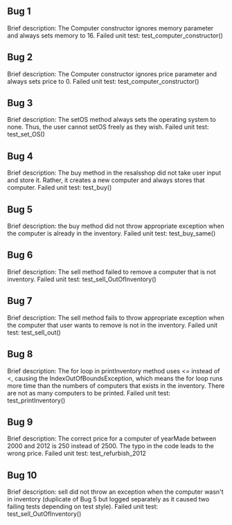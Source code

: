 ## Bug 1
Brief description: The Computer constructor ignores memory parameter and always sets memory to 16.
Failed unit test: test_computer_constructor()

## Bug 2
Brief description: The Computer constructor ignores price parameter and always sets price to 0.
Failed unit test: test_computer_constructor()

## Bug 3
Brief description: The setOS method always sets the operating system to none. Thus, the user cannot setOS freely as they wish. 
Failed unit test: test_set_OS()

## Bug 4
Brief description: The buy method in the resalsshop did not take user input and store it. Rather, it creates a new computer and always stores that computer.
Failed unit test: test_buy()

## Bug 5
Brief description: the buy method did not throw appropriate exception when the computer is already in the inventory.
Failed unit test: test_buy_same()

## Bug 6
Brief description: The sell method failed to remove a computer that is not inventory. 
Failed unit test: test_sell_OutOfInventory()

## Bug 7
Brief description: The sell method fails to throw appropriate exception when the computer that user wants to remove is not in the inventory.
Failed unit test: test_sell_out()

## Bug 8
Brief description: The for loop in printInventory method uses <= instead of <, causing the IndexOutOfBoundsException, which means the for loop runs more time than the numbers of computers that exists in the inventory. There are not as many computers to be printed.
Failed unit test: test_printInventory()

## Bug 9
Brief description: The correct price for a computer of yearMade between 2000 and 2012 is 250 instead of 2500. The typo in the code leads to the wrong price.
Failed unit test: test_refurbish_2012

## Bug 10
Brief description: sell did not throw an exception when the computer wasn't in inventory (duplicate of Bug 5 but logged separately as it caused two failing tests depending on test style).
Failed unit test: test_sell_OutOfInventory()
